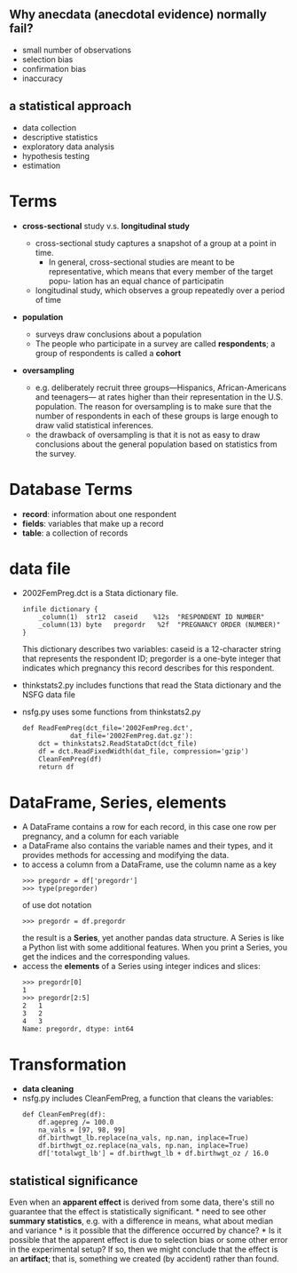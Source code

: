 ## Why anecdata (anecdotal evidence) normally fail?
* small number of observations
* selection bias
* confirmation bias 
* inaccuracy

## a statistical approach
* data collection 
* descriptive statistics
* exploratory data analysis
* hypothesis testing
* estimation

# Terms
* **cross-sectional** study v.s. **longitudinal study**
    * cross-sectional study captures a snapshot of a group at a point in time. 
        * In general, cross-sectional studies are meant to be representative, which means that every member of the target popu- lation has an equal chance of participatin
    * longitudinal study, which observes a group repeatedly over a period of time
* **population**
    * surveys draw conclusions about a population
    * The people who participate in a survey are called **respondents**; a group of respondents is called a **cohort**
    
* **oversampling**
    * e.g. deliberately recruit three groups—Hispanics, African-Americans and teenagers— at rates higher than their representation in the U.S. population. The reason for oversampling is to make sure that the number of respondents in each of these groups is large enough to draw valid statistical inferences.
    * the drawback of oversampling is that it is not as easy to draw conclusions about the general population based on statistics from the survey. 

# Database Terms
* **record**: information about one respondent
* **fields**: variables that make up a record
* **table**: a collection of records

# data file
* 2002FemPreg.dct is a Stata dictionary file.
    ```
    infile dictionary {
        _column(1)  str12  caseid    %12s  "RESPONDENT ID NUMBER"
        _column(13) byte   pregordr   %2f  "PREGNANCY ORDER (NUMBER)"
    }
    ```
    This dictionary describes two variables: caseid is a 12-character string that represents the respondent ID; pregorder is a one-byte integer that indicates which pregnancy this record describes for this respondent.

* thinkstats2.py includes functions that read the Stata dictionary and the NSFG data file

* nsfg.py uses some functions from thinkstats2.py
    ```
    def ReadFemPreg(dct_file='2002FemPreg.dct',
                dat_file='2002FemPreg.dat.gz'):
        dct = thinkstats2.ReadStataDct(dct_file)
        df = dct.ReadFixedWidth(dat_file, compression='gzip')
        CleanFemPreg(df)
        return df
    ```

# DataFrame, Series, elements
* A DataFrame contains a row for each record, in this case one row per pregnancy, and a column for each variable
* a DataFrame also contains the variable names and their types, and it provides methods for accessing and modifying the data.
* to access a column from a DataFrame, use the column name as a key 
    ```
    >>> pregordr = df['pregordr']
    >>> type(pregorder)
    ```
    of use dot notation 
    ```
    >>> pregordr = df.pregordr
    ```
    the result is a **Series**, yet another pandas data structure. A Series is like a Python list with some additional features. When you print a Series, you get the indices and the corresponding values.
* access the **elements** of a Series using integer indices and slices:
    ```
    >>> pregordr[0]
    1
    >>> pregordr[2:5] 
    2   1
    3   2
    4   3
    Name: pregordr, dtype: int64
    ```

# Transformation 
* **data cleaning**
* nsfg.py includes CleanFemPreg, a function that cleans the variables:
    ```
    def CleanFemPreg(df):
        df.agepreg /= 100.0
        na_vals = [97, 98, 99]
        df.birthwgt_lb.replace(na_vals, np.nan, inplace=True)
        df.birthwgt_oz.replace(na_vals, np.nan, inplace=True)
        df['totalwgt_lb'] = df.birthwgt_lb + df.birthwgt_oz / 16.0
    ```

## statistical significance
Even when an **apparent effect** is derived from some data, there's still no guarantee that the effect is statistically significant.
    * need to see other **summary statistics**, e.g. with a difference in  means, what about median and variance
    * is it possible that the difference occurred by chance?
    * Is it possible that the apparent effect is due to selection bias or some other error in the experimental setup? If so, then we might conclude that the effect is an **artifact**; that is, something we created (by accident) rather than found.